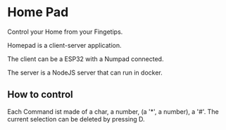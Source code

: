 # Home Pad
Control your Home from your Fingetips.

Homepad is a client-server application.

The client can be a ESP32 with a Numpad connected.

The server is a NodeJS server that can run in docker.

## How to control
Each Command ist made of a char, a number, (a '*', a number), a '#'.
The current selection can be deleted by pressing D.
